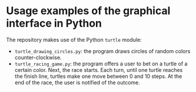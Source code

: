 # Usage examples of the graphical interface in Python

The repository makes use of the Python `turtle` module:
- `turtle_drawing_circles.py`: the program draws circles of random colors counter-clockwise.
- `turtle_racing_game.py`: the program offers a user to bet on a turtle of a certain color. Next, the race starts. Each turn, until one turtle reaches the finish line, turtles make one move between 0 and 10 steps. At the end of the race, the user is notified of the outcome.